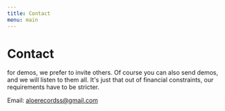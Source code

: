 ```yaml
---
title: Contact
menu: main
---
```

# Contact

for demos, we prefer to invite others. Of course you can also send demos, and we will listen to them all. It's just that out of financial constraints, our requirements have to be stricter.

Email: aloerecordss@gmail.com